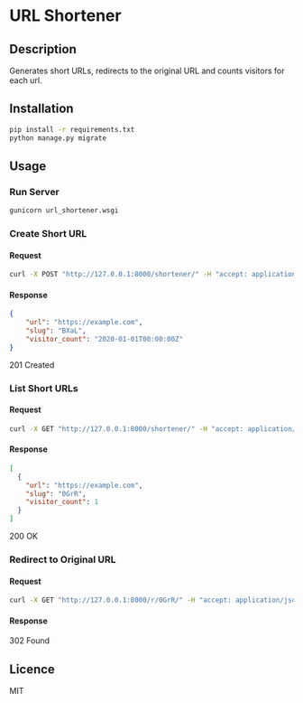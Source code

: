 # URL Shortener

## Description
Generates short URLs, redirects to the original URL and counts visitors for each url. 

## Installation

```bash
pip install -r requirements.txt
python manage.py migrate
```


## Usage

### Run Server
```bash
gunicorn url_shortener.wsgi
```
### Create Short URL
#### Request
```bash
curl -X POST "http://127.0.0.1:8000/shortener/" -H "accept: application/json" -H "Content-Type: application/json" -H "X-CSRFToken: YOUR-CSRF-TOKEN" -d "{ \"url\": \"https://example.com\"}"
```
#### Response
```json
{
    "url": "https://example.com",
    "slug": "BXaL",
    "visitor_count": "2020-01-01T00:00:00Z"
}
```
201 Created
### List Short URLs
#### Request
```bash
curl -X GET "http://127.0.0.1:8000/shortener/" -H "accept: application/json" -H "X-CSRFToken: YOUR-CSRF-TOKEN"
```
#### Response
```json
[
  {
    "url": "https://example.com",
    "slug": "0GrR",
    "visitor_count": 1
  }
]
```
200 OK


### Redirect to Original URL
#### Request
```bash
curl -X GET "http://127.0.0.1:8000/r/0GrR/" -H "accept: application/json" -H "X-CSRFToken: YOUR-CSRF-TOKEN"
```
#### Response
302 Found

## Licence

MIT